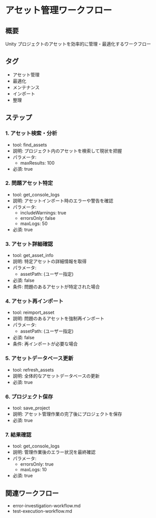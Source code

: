 # アセット管理ワークフロー

## 概要
Unity プロジェクトのアセットを効率的に管理・最適化するワークフロー

## タグ
- アセット管理
- 最適化
- メンテナンス
- インポート
- 整理

## ステップ

### 1. アセット検索・分析
- tool: find_assets
- 説明: プロジェクト内のアセットを検索して現状を把握
- パラメータ:
  - maxResults: 100
- 必須: true

### 2. 問題アセット特定
- tool: get_console_logs
- 説明: アセットインポート時のエラーや警告を確認
- パラメータ:
  - includeWarnings: true
  - errorsOnly: false
  - maxLogs: 50
- 必須: true

### 3. アセット詳細確認
- tool: get_asset_info
- 説明: 特定アセットの詳細情報を取得
- パラメータ:
  - assetPath: (ユーザー指定)
- 必須: false
- 条件: 問題のあるアセットが特定された場合

### 4. アセット再インポート
- tool: reimport_asset
- 説明: 問題のあるアセットを強制再インポート
- パラメータ:
  - assetPath: (ユーザー指定)
- 必須: false
- 条件: 再インポートが必要な場合

### 5. アセットデータベース更新
- tool: refresh_assets
- 説明: 全体的なアセットデータベースの更新
- 必須: true

### 6. プロジェクト保存
- tool: save_project
- 説明: アセット管理作業の完了後にプロジェクトを保存
- 必須: true

### 7. 結果確認
- tool: get_console_logs
- 説明: 管理作業後のエラー状況を最終確認
- パラメータ:
  - errorsOnly: true
  - maxLogs: 10
- 必須: true

## 関連ワークフロー
- error-investigation-workflow.md
- test-execution-workflow.md